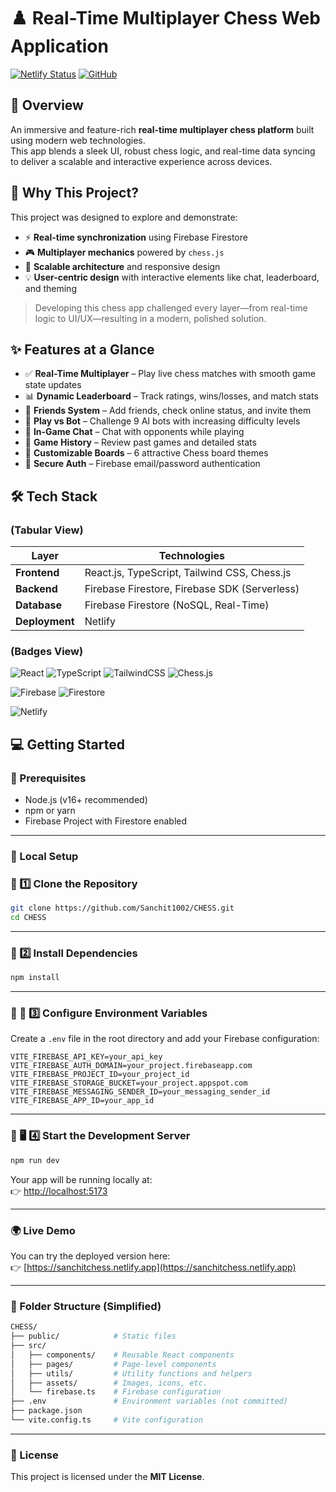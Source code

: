 # ♟️ Real-Time Multiplayer Chess Web Application

[![Netlify Status](https://img.shields.io/badge/Live-Demo-00C7B7?logo=netlify&logoColor=white&style=for-the-badge)](https://sanchitchess.netlify.app/)
[![GitHub](https://img.shields.io/badge/Source-GitHub-181717?logo=github&logoColor=white&style=for-the-badge)](https://github.com/Sanchit1002/CHESS.git)


## 🎯 Overview

An immersive and feature-rich **real-time multiplayer chess platform** built using modern web technologies.  
This app blends a sleek UI, robust chess logic, and real-time data syncing to deliver a scalable and interactive experience across devices.


## 🌟 Why This Project?

This project was designed to explore and demonstrate:

- ⚡ **Real-time synchronization** using Firebase Firestore  
- 🎮 **Multiplayer mechanics** powered by `chess.js`  
- 🧱 **Scalable architecture** and responsive design  
- 💡 **User-centric design** with interactive elements like chat, leaderboard, and theming  

> Developing this chess app challenged every layer—from real-time logic to UI/UX—resulting in a modern, polished solution.


## ✨ Features at a Glance

- ✅ **Real-Time Multiplayer** – Play live chess matches with smooth game state updates
- 📊 **Dynamic Leaderboard** – Track ratings, wins/losses, and match stats
- 👥 **Friends System** – Add friends, check online status, and invite them
- 🤖 **Play vs Bot** – Challenge 9 AI bots with increasing difficulty levels
- 💬 **In-Game Chat** – Chat with opponents while playing
- 📜 **Game History** – Review past games and detailed stats
- 🎨 **Customizable Boards** – 6 attractive Chess board themes
- 🔐 **Secure Auth** – Firebase email/password authentication


## 🛠️ Tech Stack

### (Tabular View)

| **Layer**     | **Technologies**                                |
|---------------|-------------------------------------------------|
| **Frontend**  | React.js, TypeScript, Tailwind CSS, Chess.js    |
| **Backend**   | Firebase Firestore, Firebase SDK (Serverless)   |
| **Database**  | Firebase Firestore (NoSQL, Real-Time)           |
| **Deployment**| Netlify                                         |

### (Badges View)

![React](https://img.shields.io/badge/Frontend-React.js-61DAFB?logo=react&logoColor=white&style=for-the-badge)
![TypeScript](https://img.shields.io/badge/Language-TypeScript-3178C6?logo=typescript&logoColor=white&style=for-the-badge)
![TailwindCSS](https://img.shields.io/badge/Styling-TailwindCSS-38B2AC?logo=tailwind-css&logoColor=white&style=for-the-badge)
![Chess.js](https://img.shields.io/badge/Logic-Chess.js-000000?style=for-the-badge)

![Firebase](https://img.shields.io/badge/Backend-Firebase-FFCA28?logo=firebase&logoColor=black&style=for-the-badge)
![Firestore](https://img.shields.io/badge/Database-Firestore-FFA000?logo=firebase&logoColor=white&style=for-the-badge)

![Netlify](https://img.shields.io/badge/Deploy-Netlify-00C7B7?logo=netlify&logoColor=white&style=for-the-badge)


## 💻 Getting Started

### 🔗 Prerequisites

- Node.js (v16+ recommended)
- npm or yarn
- Firebase Project with Firestore enabled

---

### 🚀 Local Setup

### 🔹 1️⃣ Clone the Repository

```bash
git clone https://github.com/Sanchit1002/CHESS.git
cd CHESS
```

---

### 🔹 2️⃣ Install Dependencies

```bash
npm install
```

---

### 🔹 🔐 3️⃣ Configure Environment Variables

Create a `.env` file in the root directory and add your Firebase configuration:

```env
VITE_FIREBASE_API_KEY=your_api_key
VITE_FIREBASE_AUTH_DOMAIN=your_project.firebaseapp.com
VITE_FIREBASE_PROJECT_ID=your_project_id
VITE_FIREBASE_STORAGE_BUCKET=your_project.appspot.com
VITE_FIREBASE_MESSAGING_SENDER_ID=your_messaging_sender_id
VITE_FIREBASE_APP_ID=your_app_id
```

---

### 🔹 🖥️ 4️⃣ Start the Development Server

```bash
npm run dev
```

Your app will be running locally at:  
👉 [http://localhost:5173](http://localhost:5173)

---

### 🌍 Live Demo

You can try the deployed version here:  
👉 [https://sanchitchess.netlify.app](https://sanchitchess.netlify.app)

---

### 📁 Folder Structure (Simplified)

```bash
CHESS/
├── public/            # Static files
├── src/
│   ├── components/    # Reusable React components
│   ├── pages/         # Page-level components
│   ├── utils/         # Utility functions and helpers
│   ├── assets/        # Images, icons, etc.
│   └── firebase.ts    # Firebase configuration
├── .env               # Environment variables (not committed)
├── package.json
└── vite.config.ts     # Vite configuration
```

---

### 📄 License

This project is licensed under the **MIT License**.


